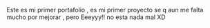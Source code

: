 Este es mi primer portafolio , es mi primer proyecto se q aun me falta mucho por mejorar , pero  Eeeyyy!! no esta nada mal XD
